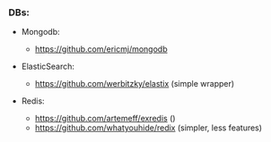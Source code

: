 ### DBs:
  - Mongodb:
    - https://github.com/ericmj/mongodb

  - ElasticSearch:
    - https://github.com/werbitzky/elastix (simple wrapper)


  - Redis:
    - https://github.com/artemeff/exredis ()
    - https://github.com/whatyouhide/redix (simpler, less features)

